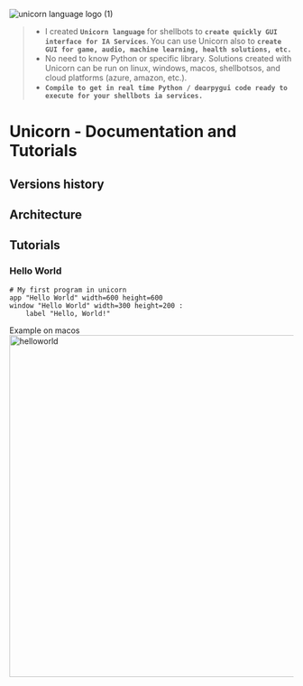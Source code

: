 ![unicorn language logo (1)](https://github.com/user-attachments/assets/b897f5bb-a04f-4fbf-96dd-0d59ae978562)


> - I created **`Unicorn language`** for shellbots to **`create quickly GUI interface for IA Services`**. You can use Unicorn also to **`create GUI for game, audio, machine learning, health solutions, etc.`**   
> - No need to know Python or specific library. Solutions created with Unicorn can be run on linux, windows, macos, shellbotsos, and cloud platforms (azure, amazon, etc.).  
> - **`Compile to get in real time Python / dearpygui code ready to execute for your shellbots ia services.`**


# Unicorn - Documentation and Tutorials

## Versions history

## Architecture

## Tutorials


### Hello World

```unicorn
# My first program in unicorn
app "Hello World" width=600 height=600
window "Hello World" width=300 height=200 :
    label "Hello, World!"
```   

Example on macos   
<img width="606" alt="helloworld" src="https://github.com/user-attachments/assets/a694ec2d-46e9-4762-a778-4c71d3e1af2f">






